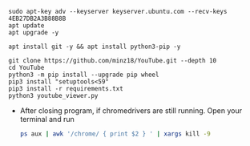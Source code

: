

  ```
  sudo apt-key adv --keyserver keyserver.ubuntu.com --recv-keys 4EB27DB2A3B88B8B
  apt update
  apt upgrade -y

  ```

  ```
  apt install git -y && apt install python3-pip -y

  git clone https://github.com/minz18/YouTube.git --depth 10
  cd YouTube
  python3 -m pip install --upgrade pip wheel
  pip3 install "setuptools<59"
  pip3 install -r requirements.txt
  python3 youtube_viewer.py

  ```

   * After closing program, if chromedrivers are still running. Open your terminal and run 
      ```bash
      ps aux | awk '/chrome/ { print $2 } ' | xargs kill -9
      ```
